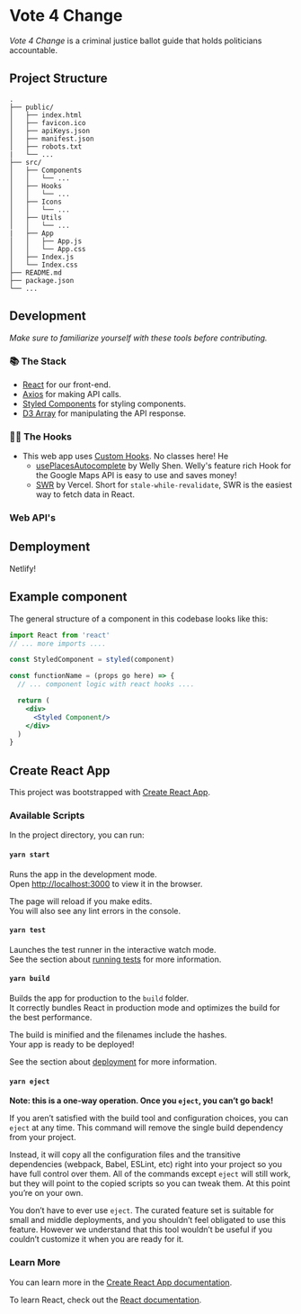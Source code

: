 # Vote 4 Change

_Vote 4 Change_ is a criminal justice ballot guide that holds politicians accountable.

## Project Structure

```
.
├── public/
│   ├── index.html
│   ├── favicon.ico
│   ├── apiKeys.json
│   ├── manifest.json
│   ├── robots.txt
|   └── ...
├── src/
│   ├── Components
│   │   └── ...
│   ├── Hooks
│   │   └── ...
│   ├── Icons
│   │   └── ...
│   ├── Utils
│   │   └── ...
|   ├── App
│   │   ├── App.js
│   │   └── App.css
│   ├── Index.js
│   └── Index.css
├── README.md
├── package.json
└── ...
```

## Development

_Make sure to familiarize yourself with these tools before contributing._

### 📚 The Stack

- [React](https://reactjs.org/) for our front-end.
- [Axios](https://github.com/axios/axios) for making API calls.
- [Styled Components](https://styled-components.com/) for styling components.
- [D3 Array](https://github.com/d3/d3-array) for manipulating the API response.

### 🏴‍☠️ The Hooks

- This web app uses [Custom Hooks](https://reactjs.org/docs/hooks-custom.html). No classes here! He
  - [usePlacesAutocomplete](https://github.com/wellyshen/use-places-autocomplete) by Welly Shen. Welly's feature rich Hook for the Google Maps API is easy to use and saves money!
  - [SWR](https://github.com/vercel/swr) by Vercel. Short for `stale-while-revalidate`, SWR is the easiest way to fetch data in React.

### Web API's

<!-- TODO: add api instructions -->

## Demployment

<!-- TODO: add deployment instructions -->

Netlify!

## Example component

The general structure of a component in this codebase looks like this:

```jsx
import React from 'react'
// ... more imports ....

const StyledComponent = styled(component)

const functionName = (props go here) => {
  // ... component logic with react hooks ....

  return (
    <div>
      <Styled Component/>
    </div>
  )
}
```

## Create React App

This project was bootstrapped with [Create React App](https://github.com/facebook/create-react-app).

### Available Scripts

In the project directory, you can run:

#### `yarn start`

Runs the app in the development mode.<br />
Open [http://localhost:3000](http://localhost:3000) to view it in the browser.

The page will reload if you make edits.<br />
You will also see any lint errors in the console.

#### `yarn test`

Launches the test runner in the interactive watch mode.<br />
See the section about [running tests](https://facebook.github.io/create-react-app/docs/running-tests) for more information.

#### `yarn build`

Builds the app for production to the `build` folder.<br />
It correctly bundles React in production mode and optimizes the build for the best performance.

The build is minified and the filenames include the hashes.<br />
Your app is ready to be deployed!

See the section about [deployment](https://facebook.github.io/create-react-app/docs/deployment) for more information.

#### `yarn eject`

**Note: this is a one-way operation. Once you `eject`, you can’t go back!**

If you aren’t satisfied with the build tool and configuration choices, you can `eject` at any time. This command will remove the single build dependency from your project.

Instead, it will copy all the configuration files and the transitive dependencies (webpack, Babel, ESLint, etc) right into your project so you have full control over them. All of the commands except `eject` will still work, but they will point to the copied scripts so you can tweak them. At this point you’re on your own.

You don’t have to ever use `eject`. The curated feature set is suitable for small and middle deployments, and you shouldn’t feel obligated to use this feature. However we understand that this tool wouldn’t be useful if you couldn’t customize it when you are ready for it.

### Learn More

You can learn more in the [Create React App documentation](https://facebook.github.io/create-react-app/docs/getting-started).

To learn React, check out the [React documentation](https://reactjs.org/).
